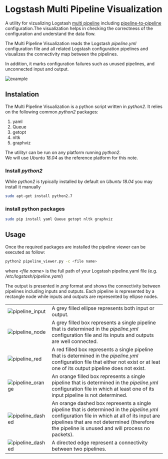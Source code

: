 # Logstash Multi Pipeline Visualization
A utility for vizualizing Logstash [multi pipeline](https://www.elastic.co/guide/en/logstash/current/multiple-pipelines.html)  including [pipeline-to-pipeline](https://www.elastic.co/guide/en/logstash/current/pipeline-to-pipeline.html) configuration.The visualization helps in checking the correctness of the configuration and understand the data flow.

The Multi Pipeline Visualization reads the Logstash *pipeline.yml* configuration file and all related Logstash configuration pipelines and visualizes the connectivity map between the pipelines.

In addition, it marks configuration failures such as unused pipelines, and unconnected input and output.

![example](https://github.com/empow/logstash-parsers/blob/master/images/pipeline_viewer.png)


## Instalation
The Multi Pipeline Visualization  is a python script written in *python2*.
It relies on the following common *python2* packages:

1. yaml 
2. Queue
3. getopt
4. nltk
5. graphviz

The utilityr can be run on any platform running *python2*. <br>
We will use *Ubuntu 18.04* as the reference platform for this note.

### Install *python2*
While *python2* is typically installed by default on *Ubuntu 18.04* you may install it manually

```sh
sudo apt-get install python2.7
```


### install python packages
```sh
sudo pip install yaml Queue getopt nltk graphviz
```

## Usage
Once the required packages are installed the pipeline viewer can be executed as follow:

```sh
python2 pipeline_viewer.py -c <file name>
```

where *<file name\>* is the full path of your Logstash pipeline.yaml file (e.g. */etc/logstash/pipeline.yaml*)

The output is presented in *png* format and shows the connectivity between pipelines including inputs and outputs. Each pipeline is represented by a rectangle node while inputs and outputs are represented by ellipse nodes.


|||
|-|-|
|![pipeline_input](https://github.com/empow/logstash-parsers/blob/master/images/pipeline_input.png) | A grey filled ellipse represents both input or output. |
|![pipeline_node](https://github.com/empow/logstash-parsers/blob/master/images/pipeline_node.png) | A grey filled box represents a single pipeline that is determined in the *pipeline.yml* configuration file and its inputs and outputs are well connected.|
|![pipeline_red](https://github.com/empow/logstash-parsers/blob/master/images/pipeline_node_red.png) | A red filled box represents a single pipeline that is determined in the *pipeline.yml* configuration file that either not exist or at leat one of its output pipeline does not exist.|
|![pipeline_orange](https://github.com/empow/logstash-parsers/blob/master/images/pipeline_node_orange.png) | An orange filled box represents a single pipeline that is determined in the *pipeline.yml* configuration file in which at least one of its input pipeline is not determined.|
|![pipeline_dashed](https://github.com/empow/logstash-parsers/blob/master/images/pipeline_node_dashed.png) | An orange dashed box represents a single pipeline that is determined in the *pipeline.yml* configuration file in which at all of its input are pipelines that are not determined (therefore the pipeline is unused and will process no packets).|
|![pipeline_dashed](https://github.com/empow/logstash-parsers/blob/master/images/pipeline_multi.png) | A directed edge represent a connectivity between two pipelines.|


